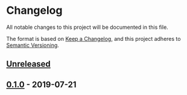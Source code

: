 # Changelog
All notable changes to this project will be documented in this file.

The format is based on [Keep a Changelog](https://keepachangelog.com/en/1.0.0/),
and this project adheres to [Semantic Versioning](https://semver.org/spec/v2.0.0.html).

## [Unreleased]

## [0.1.0] - 2019-07-21

[Unreleased]:	https://github.com/cjbassi/trash-cli/compare/0.1.0...HEAD
[0.1.0]:		https://github.com/cjbassi/trash-cli/compare/3b0106c3ca7956ff8564c644400dd03131fb649c...0.1.0
